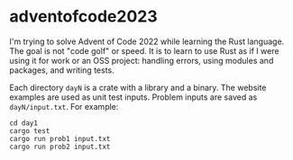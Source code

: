 # adventofcode2023
I'm trying to solve Advent of Code 2022 while learning the Rust language.  The goal is not "code golf" or speed.  It is to
learn to use Rust as if I were using it for work or an OSS project: handling errors, using modules and packages, and writing tests.

Each directory `dayN` is a crate with a library and a binary.
The website examples are used as unit test inputs.
Problem inputs are saved as `dayN/input.txt`.
For example:

```
cd day1
cargo test
cargo run prob1 input.txt
cargo run prob2 input.txt
```



